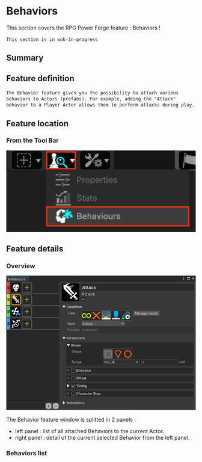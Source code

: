# Behaviors

This section covers the RPG Power Forge feature : Behaviors !

```admonish warning title="Working, working ..."
This section is in wok-in-progress
```

## Summary

## Feature definition
```admonish summary title="Behavior"
The Behavior feature gives you the possibility to attach various behaviors to Actors (prefabs). For example, adding the "Attack" behavior to a Player Actor allows them to perform attacks during play.
```

## Feature location

### From the Tool Bar

![window_location2.png](../../../../../../media/user_manual/game_mecanics/behaviors/feature_location_toolbar.png)

## Feature details

### Overview

![window_location2.png](../../../../../../media/user_manual/game_mecanics/behaviors/window_overview.png)

The Behavior feature window is splitted in 2 panels :
* left panel : list of all attached Behaviors to the current Actor.
* right panel : detail of the current selected Behavior from the left panel.

### Behaviors list